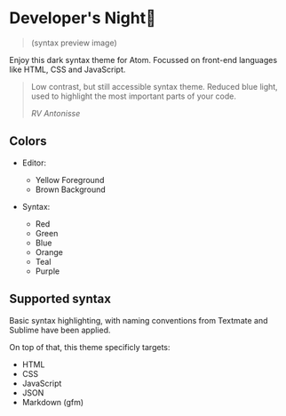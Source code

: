 # Developer's Night🌛

> (syntax preview image)

Enjoy this dark syntax theme for Atom. Focussed on front-end languages like HTML, CSS and JavaScript.

> Low contrast, but still accessible syntax theme. Reduced blue light, used to highlight the most important parts of your code.
>
> *RV Antonisse*

## Colors

- Editor:
  - Yellow Foreground
  - Brown Background

- Syntax:
  - Red
  - Green
  - Blue
  - Orange
  - Teal
  - Purple

## Supported syntax

Basic syntax highlighting, with naming conventions from Textmate and Sublime have been applied.

On top of that, this theme specificly targets:

- HTML
- CSS
- JavaScript
- JSON
- Markdown (gfm)
